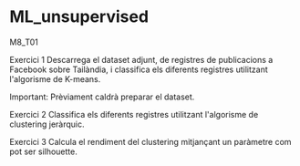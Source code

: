 # ML_unsupervised
M8_T01

Exercici 1
Descarrega el dataset adjunt, de registres de publicacions a Facebook sobre Tailàndia, i classifica els diferents registres utilitzant l'algorisme de K-means.

Important: Prèviament caldrà preparar el dataset.

Exercici 2
Classifica els diferents registres utilitzant l'algorisme de clustering jeràrquic.

Exercici 3
Calcula el rendiment del clustering mitjançant un paràmetre com pot ser silhouette.

